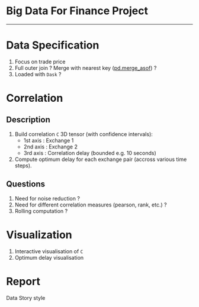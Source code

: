 # Big Data For Finance Project
---

# Data Specification 

1. Focus on trade price
2. Full outer join ? Merge with nearest key ([pd.merge_asof](https://pandas.pydata.org/pandas-docs/dev/reference/api/pandas.merge_asof.html)) ? 
3. Loaded with `Dask` ?
# Correlation

## Description
1. Build correlation `C` 3D tensor (with confidence intervals):
    -  1st axis : Exchange 1
    -  2nd axis : Exchange 2
    -  3rd axis : Correlation delay (bounded e.g. 10 seconds)
2. Compute optimum delay for each exchange pair (accross various time steps). 

## Questions 

1. Need for noise reduction ?
2. Need for different  correlation measures (pearson, rank, etc.) ?
3. Rolling computation ?

# Visualization

1. Interactive visualisation of `C` 
2. Optimum delay visualisation 

# Report

Data Story style
